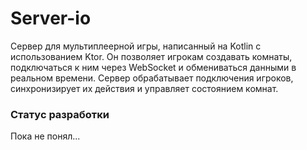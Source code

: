 # Server-io

Сервер для мультиплеерной игры, написанный на Kotlin с использованием Ktor. Он позволяет игрокам создавать комнаты, подключаться к ним через WebSocket и обмениваться данными в реальном времени. Сервер обрабатывает подключения игроков, синхронизирует их действия и управляет состоянием комнат.

### Статус разработки

Пока не понял...
